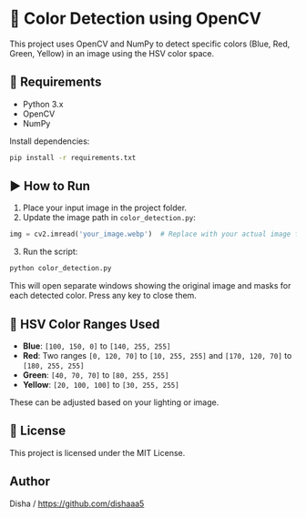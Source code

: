 # 🎨 Color Detection using OpenCV

This project uses OpenCV and NumPy to detect specific colors (Blue, Red, Green, Yellow) in an image using the HSV color space.

## 🧰 Requirements

- Python 3.x
- OpenCV
- NumPy

Install dependencies:

```bash
pip install -r requirements.txt
```

## ▶️ How to Run

1. Place your input image in the project folder.
2. Update the image path in `color_detection.py`:

```python
img = cv2.imread('your_image.webp')  # Replace with your actual image file name
```

3. Run the script:

```bash
python color_detection.py
```

This will open separate windows showing the original image and masks for each detected color. Press any key to close them.

## 🎯 HSV Color Ranges Used

- **Blue**: `[100, 150, 0]` to `[140, 255, 255]`
- **Red**: Two ranges `[0, 120, 70]` to `[10, 255, 255]` and `[170, 120, 70]` to `[180, 255, 255]`
- **Green**: `[40, 70, 70]` to `[80, 255, 255]`
- **Yellow**: `[20, 100, 100]` to `[30, 255, 255]`

These can be adjusted based on your lighting or image.

## 📜 License

This project is licensed under the MIT License.

## Author
Disha / https://github.com/dishaaa5
